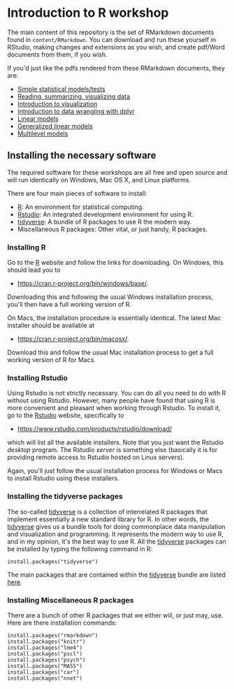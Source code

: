 # Introduction to R workshop

The main content of this repository is the set of RMarkdown documents found in
`content/RMarkdown`. You can download and run these yourself in RStudio, making
changes and extensions as you wish, and create pdf/Word documents from them, if
you wish.

If you'd just like the pdfs rendered from these RMarkdown documents, they are:

- [Simple statistical models/tests](https://github.com/lawsofthought/introduction-to-R/blob/ntu-octnov-2018/content/pdf/simple_stats.pdf)
- [Reading, summarizing, visualizing data](https://github.com/lawsofthought/introduction-to-R/blob/ntu-octnov-2018/content/pdf/reading_summarizing_visualizing.pdf)
- [Introduction to visualization](https://github.com/lawsofthought/introduction-to-R/blob/ntu-octnov-2018/content/pdf/visualization.pdf)
- [Introduction to data wrangling with dplyr](https://github.com/lawsofthought/introduction-to-R/blob/ntu-octnov-2018/content/pdf/working_with_dataframes.pdf)
- [Linear models](https://github.com/lawsofthought/introduction-to-R/blob/ntu-octnov-2018/content/pdf/linear_models.pdf)
- [Generalized linear models](https://github.com/lawsofthought/introduction-to-R/blob/ntu-octnov-2018/content/pdf/generalized-linear-models.pdf)
- [Multilevel models](https://github.com/lawsofthought/introduction-to-R/blob/ntu-octnov-2018/content/pdf/multilevel-models.pdf)


## Installing the necessary software

The required software for these workshops are all free and open source
and will run identically on Windows, Mac OS X, and Linux platforms.

There are four main pieces of software to install:

-   [R](https://www.r-project.org/): An environment for statistical
    computing.
-   [Rstudio](https://www.rstudio.com/): An integrated development
    environment for using R.
-   [tidyverse](https://www.tidyverse.org/): A bundle of R packages to
    use R the modern way.
-   Miscellaneous R packages: Other vital, or just handy, R packages.

### Installing R

Go to the [R](https://www.r-project.org/) website and follow the links
for downloading. On Windows, this should lead you to

-   <https://cran.r-project.org/bin/windows/base/>.

Downloading this and following the usual Windows installation process,
you\'ll then have a full working version of R.

On Macs, the installation procedure is essentially identical. The latest
Mac installer should be available at

-   <https://cran.r-project.org/bin/macosx/>.

Download this and follow the usual Mac installation process to get a
full working version of R for Macs.

### Installing Rstudio

Using Rstudio is not strictly necessary. You can do all you need to do
with R without using Rstudio. However, many people have found that using
R is more convenient and pleasant when working through Rstudio. To
install it, go to the [Rstudio](https://www.rstudio.com/) website,
specifically to

-   <https://www.rstudio.com/products/rstudio/download/>

which will list all the available installers. Note that you just want
the Rstudio *desktop* program. The Rstudio *server* is something else
(basically it is for providing remote access to Rstudio hosted on Linux
servers).

Again, you\'ll just follow the usual installation process for Windows or
Macs to install Rstudio using these installers.

### Installing the tidyverse packages

The so-called [tidyverse](https://www.tidyverse.org/) is a collection of
interrelated R packages that implement essentially a new standard
library for R. In other words, the
[tidyverse](https://www.tidyverse.org/) gives us a bundle tools for
doing commonplace data manipulation and visualization and programming.
It represents the modern way to use R, and in my opinion, it\'s the best
way to use R. All the [tidyverse](https://www.tidyverse.org/) packages
can be installed by typing the following command in R:

``` {.sourceCode .R}
install.packages("tidyverse")
```

The main packages that are contained within the
[tidyverse](https://www.tidyverse.org/) bundle are listed
[here](https://www.tidyverse.org/packages/).


### Installing Miscellaneous R packages

There are a bunch of other R packages that we either will, or just may,
use. Here are there installation commands:

``` {.sourceCode .R}
install.packages("rmarkdown")
install.packages("knitr")
install.packages("lme4")
install.packages("pscl")
install.packages("psych")
install.packages("MASS")
install.packages("car")
install.packages("nnet")
```


